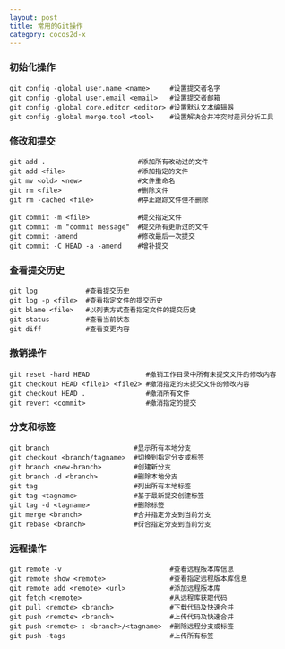 ```yaml
---
layout: post
title: 常用的Git操作
category: cocos2d-x
---
```


### 初始化操作

    git config -global user.name <name>     #设置提交者名字
    git config -global user.email <email>   #设置提交者邮箱
    git config -global core.editor <editor> #设置默认文本编辑器
    git config -global merge.tool <tool>    #设置解决合并冲突时差异分析工具

### 修改和提交

    git add .                       #添加所有改动过的文件
    git add <file>                  #添加指定的文件
    git mv <old> <new>              #文件重命名
    git rm <file>                   #删除文件
    git rm -cached <file>           #停止跟踪文件但不删除

    git commit -m <file>            #提交指定文件
    git commit -m "commit message"  #提交所有更新过的文件
    git commit -amend               #修改最后一次提交
    git commit -C HEAD -a -amend    #增补提交

### 查看提交历史

    git log            #查看提交历史
    git log -p <file>  #查看指定文件的提交历史
    git blame <file>   #以列表方式查看指定文件的提交历史
    git status         #查看当前状态
    git diff           #查看变更内容

### 撤销操作

    git reset -hard HEAD              #撤销工作目录中所有未提交文件的修改内容
    git checkout HEAD <file1> <file2> #撤消指定的未提交文件的修改内容
    git checkout HEAD .               #撤消所有文件
    git revert <commit>               #撤消指定的提交

### 分支和标签

    git branch                     #显示所有本地分支
    git checkout <branch/tagname>  #切换到指定分支或标签
    git branch <new-branch>        #创建新分支
    git branch -d <branch>         #删除本地分支
    git tag                        #列出所有本地标签
    git tag <tagname>              #基于最新提交创建标签
    git tag -d <tagname>           #删除标签
    git merge <branch>             #合并指定分支到当前分支
    git rebase <branch>            #衍合指定分支到当前分支

### 远程操作

    git remote -v                           #查看远程版本库信息
    git remote show <remote>                #查看指定远程版本库信息
    git remote add <remote> <url>           #添加远程版本库
    git fetch <remote>                      #从远程库获取代码
    git pull <remote> <branch>              #下载代码及快速合并
    git push <remote> <branch>              #上传代码及快速合并
    git push <remote> : <branch>/<tagname>  #删除远程分支或标签
    git push -tags                          #上传所有标签
